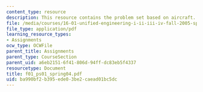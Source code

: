```yaml
---
content_type: resource
description: This resource contains the problem set based on aircraft.
file: /media/courses/16-01-unified-engineering-i-ii-iii-iv-fall-2005-spring-2006/ba990bf2b395ede03be2caead01bc5dc_f01_ps01_spring04.pdf
file_type: application/pdf
learning_resource_types:
- Assignments
ocw_type: OCWFile
parent_title: Assignments
parent_type: CourseSection
parent_uid: a6eb2151-6f41-806d-94ff-dc83eb5f4337
resourcetype: Document
title: f01_ps01_spring04.pdf
uid: ba990bf2-b395-ede0-3be2-caead01bc5dc
---
```

